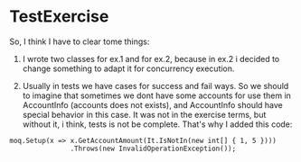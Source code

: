 # TestExercise

So, I think I have to clear tome things:
1) I wrote two classes for ex.1 and for ex.2, because in ex.2 i decided to change something to adapt it for concurrency execution.

2) Usually in tests we have cases for success and fail ways. So we should to imagine that sometimes we dont have some accounts for use them in AccountInfo (accounts does not exists), and AccountInfo should have special behavior in this case. It was not in the exercise terms, but without it, i think, tests is not be complete.
That's why I added this code:

 ```
 moq.Setup(x => x.GetAccountAmount(It.IsNotIn(new int[] { 1, 5 })))
                .Throws(new InvalidOperationException()); 
